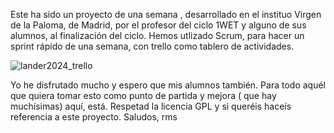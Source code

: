 Este ha sido un proyecto de una semana , desarrollado en el instituo Virgen de la Paloma, de Madrid, por el profesor del ciclo 1WET y alguno de sus alumnos, al finalización del ciclo.
Hemos utlizado Scrum, para hacer un sprint rápido de una semana, con trello como tablero de actividades.


![lander2024_trello](https://github.com/rmsvdp/Lander2024/assets/114291819/736058eb-17de-4ce6-8543-670260f580aa)


Yo he disfrutado mucho y espero que mis alumnos también.
Para todo aquél que quiera tomar esto como punto de partida y mejora ( que hay muchísimas) aquí, está. 
Respetad la licencia GPL y si queréis haceís referencia a este proyecto.
Saludos,
rms
